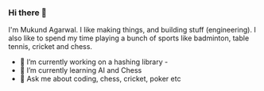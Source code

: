 ### Hi there 👋

I'm Mukund Agarwal. I like making things, and building stuff (engineering).
I also like to spend my time playing a bunch of sports like badminton, table tennis, cricket and chess.

<!--
**mukund26/mukund26** is a ✨ _special_ ✨ repository because its `README.md` (this file) appears on your GitHub profile.
-->

- 🔭 I’m currently working on a hashing library - 
- 🌱 I’m currently learning AI and Chess
- 💬 Ask me about coding, chess, cricket, poker etc
